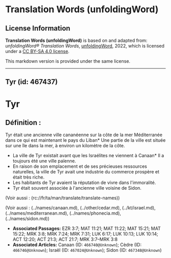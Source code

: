 # Translation Words (unfoldingWord)

## License Information

**Translation Words (unfoldingWord)** is based on and adapted from: _unfoldingWord® Translation Words_, [unfoldingWord](https://unfoldingword.org/utw), 2022, which is licensed under a [CC BY-SA 4.0 license](https://creativecommons.org/licenses/by-sa/4.0/legalcode.en).

This markdown version is provided under the same license.



--------------------------------

## Tyr (id: 467437)

Tyr
===

Définition :
------------

Tyr était une ancienne ville cananéenne sur la côte de la mer Méditerranée dans ce qui est maintenant le pays du Liban\* Une partie de la ville est située sur une île dans la mer, à environ un kilomètre de la côte.

* La ville de Tyr existait avant que les Israélites ne viennent à Canaan\* Il a toujours été une ville païenne.
* En raison de son emplacement et de ses précieuses ressources naturelles, la ville de Tyr avait une industrie du commerce prospère et était très riche.
* Les habitants de Tyr avaient la réputation de vivre dans l'immoralité.
* Tyr était souvent associée à l'ancienne ville voisine de Sidon.

(Voir aussi : (rc://fr/ta/man/translate/translate\-names))

(Voir aussi : (../names/canaan.md), (../other/cedar.md), (../kt/israel.md), (../names/mediterranean.md), (../names/phonecia.md), (../names/sidon.md))

* **Associated Passages:** EZR 3:7; MAT 11:21; MAT 11:22; MAT 15:21; MAT 15:22; MRK 3:8; MRK 7:24; MRK 7:31; LUK 6:17; LUK 10:13; LUK 10:14; ACT 12:20; ACT 21:3; ACT 21:7; MRK 3:7–MRK 3:8
* **Associated Articles:** Canaan (ID: `466740@Unknown`); Cèdre (ID: `466746@Unknown`); Israël (ID: `467024@Unknown`); Sidon (ID: `467348@Unknown`)

